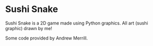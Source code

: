 # Sushi Snake
Sushi Snake is a 2D game made using Python graphics. All art (sushi graphic) drawn by me!

Some code provided by Andrew Merrill.
